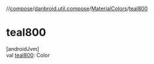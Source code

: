 //[compose](../../../index.md)/[danbroid.util.compose](../index.md)/[MaterialColors](index.md)/[teal800](teal800.md)

# teal800

[androidJvm]\
val [teal800](teal800.md): Color
